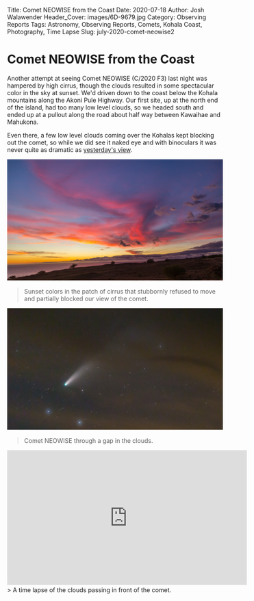 Title: Comet NEOWISE from the Coast
Date: 2020-07-18
Author: Josh Walawender
Header_Cover: images/6D-9679.jpg
Category: Observing Reports
Tags: Astronomy, Observing Reports, Comets, Kohala Coast, Photography, Time Lapse
Slug: july-2020-comet-neowise2

# Comet NEOWISE from the Coast

Another attempt at seeing Comet NEOWISE (C/2020 F3) last night was hampered by high cirrus, though the clouds resulted in some spectacular color in the sky at sunset.  We'd driven down to the coast below the Kohala mountains along the Akoni Pule Highway.  Our first site, up at the north end of the island, had too many low level clouds, so we headed south and ended up at a pullout along the road about half way between Kawaihae and Mahukona.

Even there, a few low level clouds coming over the Kohalas kept blocking out the comet, so while we did see it naked eye and with binoculars it was never quite as dramatic as [yesterday's view](july-2020-comet-neowise.html).

![Sunset colors](images/6D-9679.jpg)
> Sunset colors in the patch of cirrus that stubbornly refused to move and partially blocked our view of the comet.

![Comet NEOWISE](images/6D-9705.jpg)
> Comet NEOWISE through a gap in the clouds.

<iframe width="560" height="315" src="https://www.youtube.com/embed/4SfII_weMh0" frameborder="0" allow="accelerometer; autoplay; encrypted-media; gyroscope; picture-in-picture" allowfullscreen></iframe>
> A time lapse of the clouds passing in front of the comet.
